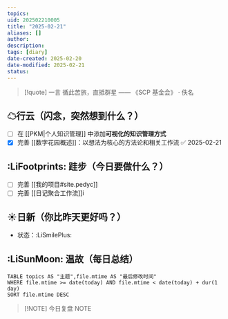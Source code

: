 ```yaml
---
topics: 
uid: 202502210005
title: "2025-02-21"
aliases: []
author: 
description: 
tags: [diary]
date-created: 2025-02-20
date-modified: 2025-02-21
status: 
---
```


> [!quote] 一言
 循此苦旅，直抵群星 —— 《SCP 基金会》 · 佚名

## ☁行云（闪念，突然想到什么？）

- [ ] 在 [[PKM|个人知识管理]] 中添加**可视化的知识管理方式**
- [x] 完善 [[数字花园概述]]：以想法为核心的方法论和相关工作流 ✅ 2025-02-21

## :LiFootprints: 跬步（今日要做什么？）

- [ ] 完善 [[我的项目#site.pedyc]]
- [ ] 完善 [[日记聚合工作流]]i

## ☀日新（你比昨天更好吗？）

- 状态：:LiSmilePlus:

## :LiSunMoon: 温故（每日总结）

```dataview
TABLE topics AS "主题",file.mtime AS "最后修改时间"
WHERE file.mtime >= date(today) AND file.mtime < date(today) + dur(1 day)
SORT file.mtime DESC
```

> [!NOTE] 今日复盘
> NOTE

